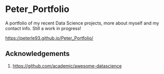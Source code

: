 # Peter_Portfolio
A portfolio of my recent Data Science projects, more about myself and my contact info. Still a work in progress!

https://peterle93.github.io/Peter_Portfolio/

## Acknowledgements
1. https://github.com/academic/awesome-datascience
